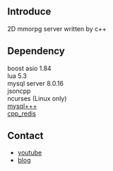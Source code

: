 ## Introduce
2D mmorpg server written by c++

## Dependency
boost asio 1.84
<br>
lua 5.3
<br>
mysql server 8.0.16
<br>
jsoncpp
<br>
ncurses (Linux only)
<br>
[mysql+++](https://github.com/daotrungkien/mysql-modern-cpp)
<br>
[cpp_redis](https://github.com/cpp-redis/cpp_redis)

## Contact
 - [youtube](https://www.youtube.com/channel/UCPcH5qX7aLTFs3mgh32_FVQ?view_as=subscriber)
 - [blog](https://blog.naver.com/boyism)
